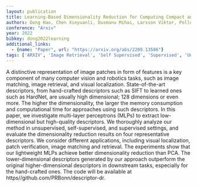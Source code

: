 ```yaml
---
layout: publication
title: Learning-Based Dimensionality Reduction for Computing Compact and Effective Local Feature Descriptors
authors: Dong Hao, Chen Xieyuanli, Dusmanu Mihai, Larsson Viktor, Pollefeys Marc, Stachniss Cyrill
conference: "Arxiv"
year: 2022
bibkey: dong2022learning
additional_links:
  - {name: "Paper", url: "https://arxiv.org/abs/2209.13586"}
tags: ['ARXIV', 'Image Retrieval', 'Self Supervised', 'Supervised', 'Unsupervised']
---
```

A distinctive representation of image patches in form of features is a key component of many computer vision and robotics tasks, such as image matching, image retrieval, and visual localization. State-of-the-art descriptors, from hand-crafted descriptors such as SIFT to learned ones such as HardNet, are usually high dimensional; 128 dimensions or even more. The higher the dimensionality, the larger the memory consumption and computational time for approaches using such descriptors. In this paper, we investigate multi-layer perceptrons (MLPs) to extract low-dimensional but high-quality descriptors. We thoroughly analyze our method in unsupervised, self-supervised, and supervised settings, and evaluate the dimensionality reduction results on four representative descriptors. We consider different applications, including visual localization, patch verification, image matching and retrieval. The experiments show that our lightweight MLPs achieve better dimensionality reduction than PCA. The lower-dimensional descriptors generated by our approach outperform the original higher-dimensional descriptors in downstream tasks, especially for the hand-crafted ones. The code will be available at https//github.com/PRBonn/descriptor-dr.
